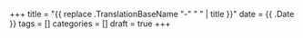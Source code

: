 +++
title = "{{ replace .TranslationBaseName "-" " " | title }}"
date = {{ .Date }}
tags = []
categories = []
draft = true
+++
